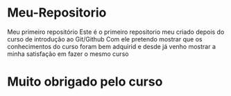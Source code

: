 # Meu-Repositorio
Meu primeiro repositório
Este é o primeiro repositorio meu criado depois do curso de introdução ao Git/Github
Com ele pretendo mostrar que os conhecimentos do curso foram bem adquirid
e desde já venho mostrar a minha satisfação em fazer o mesmo curso

# Muito obrigado pelo curso
